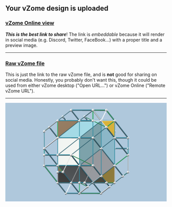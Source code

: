 ## Your vZome design is uploaded

### [vZome Online view][embed]

***This is the best link to share***!  The link is *embeddable* because it will render in social media (e.g. Discord, Twitter, FaceBook...) with a proper title and a preview image.

---

### [Raw vZome file][raw]

This is just the link to the raw vZome file, and is **not** good for
sharing on social media.
Honestly, you probably don't want this, though it could be used from either
vZome desktop ("Open URL...") or vZome Online ("Remote vZome URL").

---

![Image](<Rhombic-Icosahedron-with-sticks.png>)


[embed]: <https://vzome.com/app/embed.py?url=https://raw.githubusercontent.com/John-Kostick/vzome-sharing/main/2021/07/31/15-53-42-Rhombic-Icosahedron-with-sticks/Rhombic-Icosahedron-with-sticks.vZome>
[raw]: <https://raw.githubusercontent.com/John-Kostick/vzome-sharing/main/2021/07/31/15-53-42-Rhombic-Icosahedron-with-sticks/Rhombic-Icosahedron-with-sticks.vZome>

